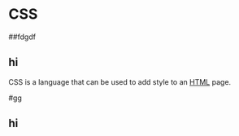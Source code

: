 # CSS


##fdgdf








## hi



CSS is a language that can be used to add style to an [HTML](/wiki/HTML) page.



#gg











## hi